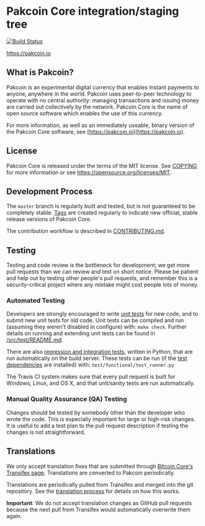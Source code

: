 Pakcoin Core integration/staging tree
=====================================

[![Build Status](https://travis-ci.org/pakcoin-project/pakcoin.svg?branch=master)](https://travis-ci.org/pakcoin-project/pakcoin)

https://pakcoin.io

What is Pakcoin?
----------------

Pakcoin is an experimental digital currency that enables instant payments to
anyone, anywhere in the world. Pakcoin uses peer-to-peer technology to operate
with no central authority: managing transactions and issuing money are carried
out collectively by the network. Pakcoin Core is the name of open source
software which enables the use of this currency.

For more information, as well as an immediately useable, binary version of
the Pakcoin Core software, see [https://pakcoin.io](https://pakcoin.io).

License
-------

Pakcoin Core is released under the terms of the MIT license. See [COPYING](COPYING) for more
information or see https://opensource.org/licenses/MIT.

Development Process
-------------------

The `master` branch is regularly built and tested, but is not guaranteed to be
completely stable. [Tags](https://github.com/pakcoin-project/pakcoin/tags) are created
regularly to indicate new official, stable release versions of Pakcoin Core.

The contribution workflow is described in [CONTRIBUTING.md](CONTRIBUTING.md).


Testing
-------

Testing and code review is the bottleneck for development; we get more pull
requests than we can review and test on short notice. Please be patient and help out by testing
other people's pull requests, and remember this is a security-critical project where any mistake might cost people
lots of money.

### Automated Testing

Developers are strongly encouraged to write [unit tests](src/test/README.md) for new code, and to
submit new unit tests for old code. Unit tests can be compiled and run
(assuming they weren't disabled in configure) with: `make check`. Further details on running
and extending unit tests can be found in [/src/test/README.md](/src/test/README.md).

There are also [regression and integration tests](/test), written
in Python, that are run automatically on the build server.
These tests can be run (if the [test dependencies](/test) are installed) with: `test/functional/test_runner.py`

The Travis CI system makes sure that every pull request is built for Windows, Linux, and OS X, and that unit/sanity tests are run automatically.

### Manual Quality Assurance (QA) Testing

Changes should be tested by somebody other than the developer who wrote the
code. This is especially important for large or high-risk changes. It is useful
to add a test plan to the pull request description if testing the changes is
not straightforward.

Translations
------------

We only accept translation fixes that are submitted through [Bitcoin Core's Transifex page](https://www.transifex.com/projects/p/bitcoin/).
Translations are converted to Pakcoin periodically.

Translations are periodically pulled from Transifex and merged into the git repository. See the
[translation process](doc/translation_process.md) for details on how this works.

**Important**: We do not accept translation changes as GitHub pull requests because the next
pull from Transifex would automatically overwrite them again.
